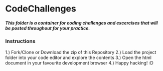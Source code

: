# CodeChallenges

##### This folder is a container for coding challenges and excercises that will be posted throughout for your practice.

### Instructions

1.) Fork/Clone or Download the zip of this Repository
2.) Load the project folder into your code editor and explore the contents
3.) Open the html document in your favourite development browser
4.) Happy hacking! :D
